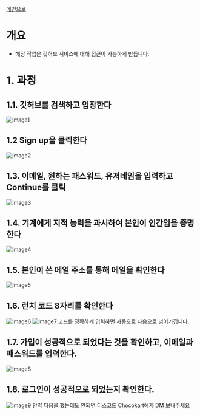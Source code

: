 [메인으로](https://github.com/chocokart2/PublicObsidian/blob/main/FreeLecture/T%ED%8C%80%EC%9A%A9%20%EA%B3%B5%EA%B0%9C%20%EB%AC%B8%EC%84%9C/2024/Team%20Null/Team%20Null%20-%20%EA%B9%83%ED%97%88%EB%B8%8C101%20-%2000%20%EB%A9%94%EC%9D%B8.md)
# 개요
- 해당 작업은 깃허브 서비스에 대해 접근이 가능하게 만듭니다.
# 1. 과정

## 1.1. 깃허브를 검색하고 입장한다
![image1](https://github.com/chocokart2/PublicObsidian/blob/main/FreeLecture/T%ED%8C%80%EC%9A%A9%20%EA%B3%B5%EA%B0%9C%20%EB%AC%B8%EC%84%9C/2024/Team%20Null/Pasted%20image%2020250101195545.png?raw=true)
## 1.2 Sign up을 클릭한다
![image2](https://github.com/chocokart2/PublicObsidian/blob/main/FreeLecture/T%ED%8C%80%EC%9A%A9%20%EA%B3%B5%EA%B0%9C%20%EB%AC%B8%EC%84%9C/2024/Team%20Null/Pasted%20image%2020250101195641.png?raw=true)
## 1.3. 이메일, 원하는 패스워드, 유저네임을 입력하고 Continue를 클릭
![image3](https://github.com/chocokart2/PublicObsidian/blob/main/FreeLecture/T%ED%8C%80%EC%9A%A9%20%EA%B3%B5%EA%B0%9C%20%EB%AC%B8%EC%84%9C/2024/Team%20Null/Pasted%20image%2020250101195924.png?raw=true)
## 1.4. 기계에게 지적 능력을 과시하여 본인이 인간임을 증명한다
![image4](https://github.com/chocokart2/PublicObsidian/blob/main/FreeLecture/T%ED%8C%80%EC%9A%A9%20%EA%B3%B5%EA%B0%9C%20%EB%AC%B8%EC%84%9C/2024/Team%20Null/Pasted%20image%2020250101200108.png?raw=true)
## 1.5. 본인이 쓴 메일 주소를 통해 메일을 확인한다
![image5](https://github.com/chocokart2/PublicObsidian/blob/main/FreeLecture/T%ED%8C%80%EC%9A%A9%20%EA%B3%B5%EA%B0%9C%20%EB%AC%B8%EC%84%9C/2024/Team%20Null/Pasted%20image%2020250101200255.png?raw=true)
## 1.6. 런치 코드 8자리를 확인한다
![image6](https://github.com/chocokart2/PublicObsidian/blob/main/FreeLecture/T%ED%8C%80%EC%9A%A9%20%EA%B3%B5%EA%B0%9C%20%EB%AC%B8%EC%84%9C/2024/Team%20Null/Pasted%20image%2020250101200411.png?raw=true)
![image7](https://github.com/chocokart2/PublicObsidian/blob/main/FreeLecture/T%ED%8C%80%EC%9A%A9%20%EA%B3%B5%EA%B0%9C%20%EB%AC%B8%EC%84%9C/2024/Team%20Null/Pasted%20image%2020250101200439.png?raw=true)
코드를 정확하게 입력하면 자동으로 다음으로 넘어가집니다.
## 1.7. 가입이 성공적으로 되었다는 것을 확인하고, 이메일과 패스워드를 입력한다.
![image8](https://github.com/chocokart2/PublicObsidian/blob/main/FreeLecture/T%ED%8C%80%EC%9A%A9%20%EA%B3%B5%EA%B0%9C%20%EB%AC%B8%EC%84%9C/2024/Team%20Null/Pasted%20image%2020250101200546.png?raw=true)
## 1.8. 로그인이 성공적으로 되었는지 확인한다.
![image9](https://github.com/chocokart2/PublicObsidian/blob/main/FreeLecture/T%ED%8C%80%EC%9A%A9%20%EA%B3%B5%EA%B0%9C%20%EB%AC%B8%EC%84%9C/2024/Team%20Null/Pasted%20image%2020250101200603.png?raw=true)
만약 다음을 했는데도 안되면 디스코드 Chocokart에게 DM 보내주세요














